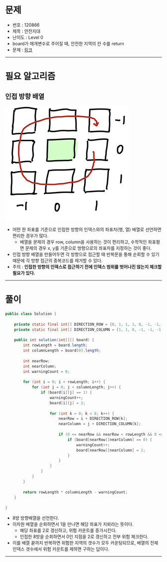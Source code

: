 # 문제
- 번호 : 120866
- 제목 : 안전지대
- 난이도 : Level 0
- board가 매개변수로 주어질 때, 안전한 지역의 칸 수를 return
- 문제 : [링크](https://school.programmers.co.kr/learn/courses/30/lessons/120866)

---

# 필요 알고리즘

## 인접 방향 배열
![direction.jpg](imgs/direction.jpg)

- 어떤 한 좌표를 기준으로 인접한 방향의 인덱스와의 좌표차(행, 열) 배열로 선언하면 편리한 경우가 많다.
  - 배열을 문제의 경우 row, column을 사용하는 것이 편리하고,
  수학적인 좌표평면 문제의 경우 x, y를 기준으로 방향으로의 좌표차를 지정하는 것이 좋다.
- 인접 방향 배열을 만들어두면 각 방향으로 접근할 때 반복문을 통해 순회할 수 있기 때문에 각 방향 접근의 중복코드를
제거할 수 있다.
- 주의 : **인접한 방향의 인덱스로 접근하기 전에 인덱스 범위를 벗어나진 않는지 체크할 필요가 있다.**

---

# 풀이
```java
public class Solution {

    private static final int[] DIRECTION_ROW = {0, 1, 1, 1, 0, -1, -1, -1}; // 동 동남 남 남서 서 북서 북 북동
    private static final int[] DIRECTION_COLUMN = {1, 1, 0, -1, -1, -1, 0, 1}; // 동 동남 남 남서 서 북서 북 북동

    public int solution(int[][] board) {
        int rowLength = board.length;
        int columnLength = board[0].length;

        int nearRow;
        int nearColumn;
        int warningCount = 0;

        for (int i = 0; i < rowLength; i++) {
            for (int j = 0; j < columnLength; j++) {
                if (board[i][j] == 1) {
                    warningCount++;
                    board[i][j] = 2;

                    for (int k = 0; k < 8; k++) {
                        nearRow = i + DIRECTION_ROW[k];
                        nearColumn = j + DIRECTION_COLUMN[k];

                        if (0 <= nearRow && nearRow < rowLength && 0 <= nearColumn && nearColumn < columnLength) {
                            if (board[nearRow][nearColumn] == 0) {
                                warningCount++;
                                board[nearRow][nearColumn] = 2;
                            }
                        }
                    }
                }
            }
        }

        return rowLength * columnLength - warningCount;
    }

}
```
- 8방 방향배열을 선언한다.
- 이차원 배열을 순회하면서 1을 만나면 해당 좌표가 지뢰라는 뜻이다.
  - 해당 좌표를 2로 갱신하고, 위험 카운트를 증가시킨다.
  - 인접한 8방을 순회하면서 0인 지점을 2로 갱신하고 전부 위험 체크한다.
- 이를 배열 끝까지 반복하면 위험한 지역의 갯수가 모두 카운팅되므로, 배열의 전체 인덱스 갯수에서 위험 카운트를 제하면 구하는 답이다.

---
